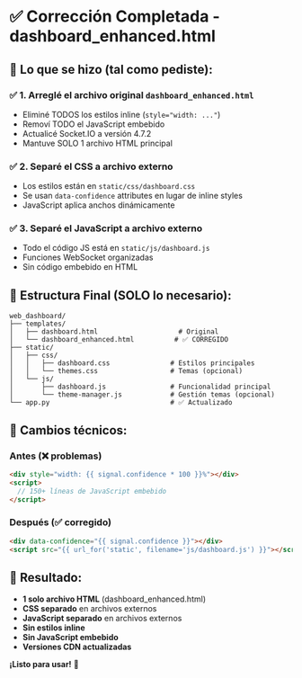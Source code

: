 # ✅ Corrección Completada - dashboard_enhanced.html

## 🎯 **Lo que se hizo (tal como pediste):**

### ✅ **1. Arreglé el archivo original `dashboard_enhanced.html`**

- Eliminé TODOS los estilos inline (`style="width: ..."`)
- Removí TODO el JavaScript embebido
- Actualicé Socket.IO a versión 4.7.2
- Mantuve SOLO 1 archivo HTML principal

### ✅ **2. Separé el CSS a archivo externo**

- Los estilos están en `static/css/dashboard.css`
- Se usan `data-confidence` attributes en lugar de inline styles
- JavaScript aplica anchos dinámicamente

### ✅ **3. Separé el JavaScript a archivo externo**  

- Todo el código JS está en `static/js/dashboard.js`
- Funciones WebSocket organizadas
- Sin código embebido en HTML

## 📁 **Estructura Final (SOLO lo necesario):**

```
web_dashboard/
├── templates/
│   ├── dashboard.html                    # Original
│   └── dashboard_enhanced.html          # ✅ CORREGIDO
├── static/
│   ├── css/
│   │   ├── dashboard.css               # Estilos principales
│   │   └── themes.css                  # Temas (opcional)
│   └── js/
│       ├── dashboard.js                # Funcionalidad principal
│       └── theme-manager.js            # Gestión temas (opcional)
└── app.py                              # ✅ Actualizado
```

## 🔧 **Cambios técnicos:**

### Antes (❌ problemas)

```html
<div style="width: {{ signal.confidence * 100 }}%"></div>
<script>
  // 150+ líneas de JavaScript embebido
</script>
```

### Después (✅ corregido)

```html
<div data-confidence="{{ signal.confidence }}"></div>
<script src="{{ url_for('static', filename='js/dashboard.js') }}"></script>
```

## 🎉 **Resultado:**

- **1 solo archivo HTML** (dashboard_enhanced.html)
- **CSS separado** en archivos externos
- **JavaScript separado** en archivos externos  
- **Sin estilos inline**
- **Sin JavaScript embebido**
- **Versiones CDN actualizadas**

**¡Listo para usar!** 🚀

